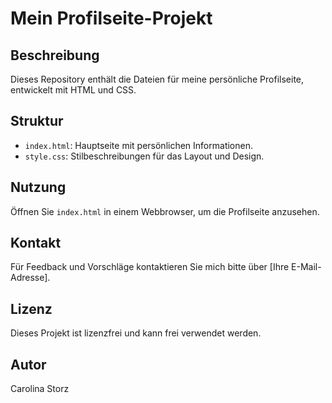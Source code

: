 # Mein Profilseite-Projekt

## Beschreibung
Dieses Repository enthält die Dateien für meine persönliche Profilseite, entwickelt mit HTML und CSS.

## Struktur
- `index.html`: Hauptseite mit persönlichen Informationen.
- `style.css`: Stilbeschreibungen für das Layout und Design.

## Nutzung
Öffnen Sie `index.html` in einem Webbrowser, um die Profilseite anzusehen.

## Kontakt
Für Feedback und Vorschläge kontaktieren Sie mich bitte über [Ihre E-Mail-Adresse].

## Lizenz
Dieses Projekt ist lizenzfrei und kann frei verwendet werden.

## Autor
Carolina Storz
